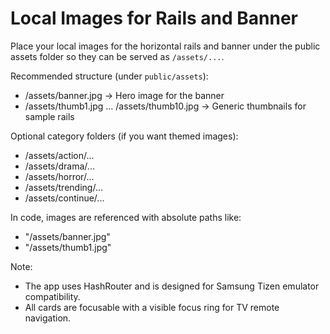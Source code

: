 # Local Images for Rails and Banner

Place your local images for the horizontal rails and banner under the public assets folder so they can be served as `/assets/...`.

Recommended structure (under `public/assets`):
- /assets/banner.jpg                           -> Hero image for the banner
- /assets/thumb1.jpg ... /assets/thumb10.jpg   -> Generic thumbnails for sample rails

Optional category folders (if you want themed images):
- /assets/action/...
- /assets/drama/...
- /assets/horror/...
- /assets/trending/...
- /assets/continue/...

In code, images are referenced with absolute paths like:
- "/assets/banner.jpg"
- "/assets/thumb1.jpg"

Note:
- The app uses HashRouter and is designed for Samsung Tizen emulator compatibility.
- All cards are focusable with a visible focus ring for TV remote navigation.
